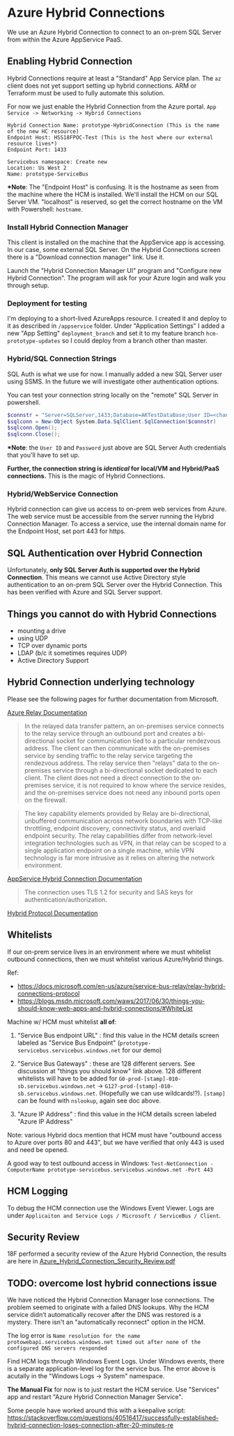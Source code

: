 # Azure Hybrid Connections

We use an Azure Hybrid Connection to connect to an on-prem SQL Server from within the Azure AppService PaaS.

## Enabling Hybrid Connection

Hybrid Connections require at least a "Standard" App Service plan.
The `az` client does not yet support setting up hybrid connections.  ARM or Terraform must be used to fully automate this solution.

For now we just enable the Hybrid Connection from the Azure portal.  `App Service -> Networking -> Hybrid Connections`

```
Hybrid Connection Name: prototype-HybridConnection (This is the name of the new HC resource)
Endpoint Host: HSS18FPOC-Test (This is the host where our external resource lives*)
Endpoint Port: 1433

Servicebus namespace: Create new
Location: Us West 2
Name: prototype-ServiceBus 
```

**\*Note**: The "Endpoint Host" is confusing. It is the hostname as seen from the machine where the HCM is installed. We'll install the HCM on our SQL Server VM.  "localhost" is reserved, so get the correct hostname on the VM with Powershell: `hostname`.


### Install Hybrid Connection Manager

This client is installed on the machine that the AppService app is accessing. In our case, some external SQL Server.
On the Hybrid Connections screen there is a "Download connection manager" link. Use it.

Launch the "Hybrid Connection Manager UI" program and "Configure new Hybrid Connection". The program will ask for your Azure login and walk you through setup.

### Deployment for testing

I'm deploying to a short-lived AzureApps resource. I created it and deploy to it as described in `/appservice` folder.
Under "Application Settings" I added a new "App Setting" `deployment_branch` and set it to my feature branch `hcm-prototype-updates` so I could deploy from a branch other than master.

### Hybrid/SQL Connection Strings

SQL Auth is what we use for now. I manually added a new SQL Server user using SSMS.
In the future we will investigate other authentication options.

You can test your connection string locally on the "remote" SQL Server in powershell.

```ps1
$connstr = "Server=SQLServer,1433;Database=AKTestDataBase;User ID=<changeme>;Password=<changeme>"
$sqlconn = New-Object System.Data.SqlClient.SqlConnection($connstr) 
$sqlconn.Open();
$sqlconn.Close();
```
**\*Note**: the `User ID` and `Password` just above are SQL Server Auth credentials that you'll have to set up.

**Further, the connection string is _identical_ for local/VM and Hybrid/PaaS connections.** This is the magic of Hybrid Connections.

### Hybrid/WebService Connection

Hybrid connection can give us access to on-prem web services from Azure.  The web service must be accessible from the server running the Hybrid Connection Manager.  To access a service, use the internal domain name for the Endpoint Host, set port 443 for https. 


## SQL Authentication over Hybrid Connection

Unfortunately, **only SQL Server Auth is supported over the Hybrid Connection**.  This means we cannot use Active Directory style authentication to an on-prem SQL Server over the Hybrid Connection. This has been verified with Azure and SQL Server support.

## Things you cannot do with Hybrid Connections

- mounting a drive
- using UDP
- TCP over dynamic ports
- LDAP (b/c it sometimes requires UDP)
- Active Directory Support

## Hybrid Connection underlying technology

Please see the following pages for further documentation from Microsoft.

 [Azure Relay Documentation](https://docs.microsoft.com/en-us/azure/service-bus-relay/relay-what-is-it)
> In the relayed data transfer pattern, an on-premises service connects to the relay service through an outbound port and creates a bi-directional socket for communication tied to a particular rendezvous address. The client can then communicate with the on-premises service by sending traffic to the relay service targeting the rendezvous address. The relay service then "relays" data to the on-premises service through a bi-directional socket dedicated to each client. The client does not need a direct connection to the on-premises service, it is not required to know where the service resides, and the on-premises service does not need any inbound ports open on the firewall.

> The key capability elements provided by Relay are bi-directional, unbuffered communication across network boundaries with TCP-like throttling, endpoint discovery, connectivity status, and overlaid endpoint security. The relay capabilities differ from network-level integration technologies such as VPN, in that relay can be scoped to a single application endpoint on a single machine, while VPN technology is far more intrusive as it relies on altering the network environment.

[AppService Hybrid Connection Documentation](https://docs.microsoft.com/en-us/azure/app-service/app-service-hybrid-connections)
> The connection uses TLS 1.2 for security and SAS keys for authentication/authorization.

[Hybrid Protocol Documentation](https://docs.microsoft.com/en-us/azure/service-bus-relay/relay-hybrid-connections-protocol)


## Whitelists

If our on-prem service lives in an environment where we must whitelist outbound connections, then we must whitelist various Azure/Hybrid things.

Ref:
- https://docs.microsoft.com/en-us/azure/service-bus-relay/relay-hybrid-connections-protocol
- https://blogs.msdn.microsoft.com/waws/2017/06/30/things-you-should-know-web-apps-and-hybrid-connections/#WhiteList

Machine w/ HCM must whitelist **all of**:

1. "Service Bus endpoint URL" : find this value in the HCM details screen labeled as "Service Bus Endpoint" (`prototype-servicebus.servicebus.windows.net` for our demo)

2. "Service Bus Gateways" : these are 128 different servers.  See discussion at "things you should know" link above.  128 different whitelists will have to be added for `G0-prod-[stamp]-010-sb.servicebus.windows.net` -> `G127-prod-[stamp]-010-sb.servicebus.windows.net`. (Hopefully we can use wildcards!?). `[stamp]` can be found with `nslookup`, again see doc above.

3. "Azure IP Address" : find this value in the HCM details screen labeled "Azure IP Address"

Note: various Hybrid docs mention that HCM must have "outbound access to Azure over ports 80 and 443", but we have verified that only 443 is used and need be opened.


A good way to test outbound access in Windows: `Test-NetConnection -ComputerName prototype-servicebus.servicebus.windows.net -Port 443`

## HCM Logging

To debug the HCM connection use the Windows Event Viewer.  Logs are under `Applicaiton and Service Logs / Microsoft / ServiceBus / Client`.

## Security Review

18F performed a security review of the Azure Hybrid Connection, the results are here in [Azure_Hybrid_Connection_Security_Review.pdf](./Azure_Hybrid_Connection_Security_Review.pdf)


## TODO: overcome lost hybrid connections issue

We have noticed the Hybrid Connection Manager lose connections. The problem seemed to originate with a failed DNS lookups. Why the HCM service didn’t automatically recover after the DNS was restored is a mystery.  There isn't an "automatically reconnect" option in the HCM.

The log error is `Name resolution for the name protowebapi.servicebus.windows.net timed out after none of the configured DNS servers responded`

Find HCM logs through Windows Event Logs.  Under Windows events, there is a separate application-level log for the service bus.  The error above is acutally in the "Windows Logs -> System" namespace.

**The Manual Fix** for now is to just restart the HCM service.  Use "Services" app and restart "Azure Hybrid Connection Manager Service".

Some people have worked around this with a keepalive script: https://stackoverflow.com/questions/40516417/successfully-established-hybrid-connection-loses-connection-after-20-minutes-re